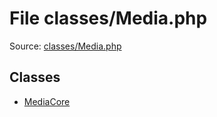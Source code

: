 File classes/Media.php
=========

Source: [classes/Media.php](https://github.com/PrestaShop/PrestaShop/blob/1.5.6.0/classes/Media.php)


Classes
-------

* [MediaCore](class.MediaCore.md)

